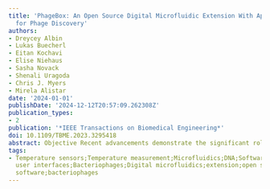 ```yaml
---
title: 'PhageBox: An Open Source Digital Microfluidic Extension With Applications
  for Phage Discovery'
authors:
- Dreycey Albin
- Lukas Buecherl
- Eitan Kochavi
- Elise Niehaus
- Sasha Novack
- Shenali Uragoda
- Chris J. Myers
- Mirela Alistar
date: '2024-01-01'
publishDate: '2024-12-12T20:57:09.262308Z'
publication_types:
- 2
publication: '*IEEE Transactions on Biomedical Engineering*'
doi: 10.1109/TBME.2023.3295418
abstract: Objective Recent advancements demonstrate the significant role of digital microfluidics in automating laboratory work with DNA and on-site viral testing. However, since commercially available instruments are limited to droplet manipulation, our work addresses the need for accelerated integration of other components, such as temperature control, that can expand the application domain. Methods We developed PhageBox—an accessible device that can be used as a biochip extension. At hardware level, PhageBox integrates temperature and electromagnetic control modules. At software level, PhageBox is controlled by embedded software containing a unique model for bio-protocol programming, and a graphical user interface for visual device feedback and operation. Results To evaluate PhageBox's efficacy for biomedical applications, we performed functional testing. Similarly, we validated the temperature control using thermography, obtaining a range of ± 0.2 ∘C . The electromagnets produced a magnetic force of 15 milliTesla, demonstrating precise immobilization of magnetic beads. We show the potential of PhageBox for bacteriophage research through three initial protocols a universal framework for PCR, T7 bacteriophage restriction enzyme digestion, and concentrating ϕX174 RF genomic DNA. Conclusion Our work presents an open-source hardware and software extension for digital microfluidics devices. This extension integrates temperature and electromagnetic modules, demonstrating efficacy in biomedical applications and potential for bacteriophage research. Significance We developed PhageBox to be accessible the components are off-the-shelf at a low cost ( ≤ $ 200), and the hardware designs and software code are open-source. With the long aim of ensuring reproducibility and accelerating collaboration, we also provide a DIY-build document.
tags:
- Temperature sensors;Temperature measurement;Microfluidics;DNA;Software;Graphical
  user interfaces;Bacteriophages;Digital microfluidics;extension;open source;embedded
  software;bacteriophages
---
```

